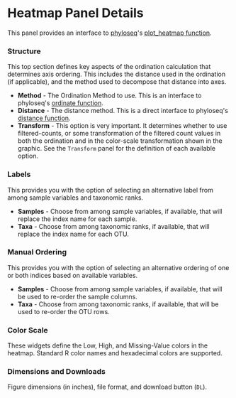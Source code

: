 # Heatmap Panel Details

This panel provides an interface to 
[phyloseq](http://joey711.github.io/phyloseq)'s
[plot_heatmap function](http://joey711.github.io/phyloseq/plot_heatmap-examples.html).

### Structure

This top section defines key aspects of 
the ordination calculation that determines axis ordering.
This includes the distance used in the ordination (if applicable),
and the method used to decompose that distance into axes.

- **Method** - The Ordination Method to use. This is an interface to
phyloseq's [ordinate function](http://joey711.github.io/phyloseq/ordinate).
- **Distance** - The distance method. This is a direct interface to phyloseq's
[distance function](http://joey711.github.io/phyloseq/distance).
- **Transform** - This option is very important.
It determines whether to use filtered-counts, 
or some transformation of the filtered count values
in both the ordination and in the color-scale transformation shown in the graphic.
See the `Transform` panel for the definition of each available option.

### Labels

This provides you with the option of selecting an alternative label from among sample variables and taxonomic ranks.

- **Samples** - Choose from among sample variables, if available, that will replace the index name for each sample.
- **Taxa** - Choose from among taxonomic ranks, if available, that will replace the index name for each OTU.

### Manual Ordering

This provides you with the option of selecting an alternative ordering
of one or both indices based on available variables.

- **Samples** - Choose from among sample variables, if available, that will be used to re-order the sample columns.
- **Taxa** - Choose from among taxonomic ranks, if available, that will be used to re-order the OTU rows.

### Color Scale

These widgets define the Low, High, and Missing-Value colors in the heatmap.
Standard R color names and hexadecimal colors are supported.

### Dimensions and Downloads

Figure dimensions (in inches), file format, and download button (`DL`).


